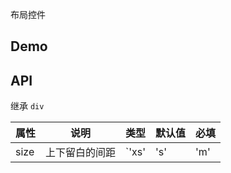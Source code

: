 布局控件

## Demo

## API

继承 `div`

| 属性 | 说明           | 类型                            | 默认值 | 必填    |
| ---- | -------------- | ------------------------------- | ------ | ------- |
| size | 上下留白的间距 | `'xs' | 's' | 'm' | 'l' | 'xl'` | `'m'`  | `false` |
